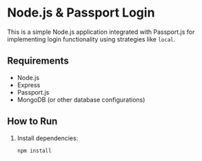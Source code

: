# Node.js & Passport Login

This is a simple Node.js application integrated with Passport.js for implementing login functionality using strategies like `local`.

## Requirements
- Node.js
- Express
- Passport.js
- MongoDB (or other database configurations)

## How to Run
1. Install dependencies:
   ```bash
   npm install
